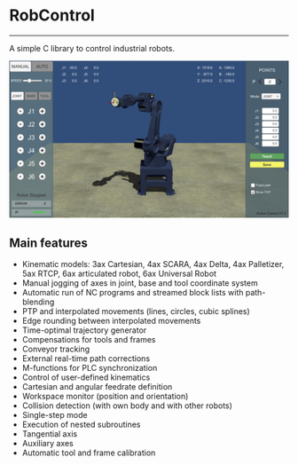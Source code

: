 # RobControl #
---
A simple C library to control industrial robots.

![RobotControl V1.8](/robot.png)

## Main features ##
- Kinematic models: 3ax Cartesian, 4ax SCARA, 4ax Delta, 4ax Palletizer, 5ax RTCP, 6ax articulated robot, 6ax Universal Robot
- Manual jogging of axes in joint, base and tool coordinate system
- Automatic run of NC programs and streamed block lists with path-blending
- PTP and interpolated movements (lines, circles, cubic splines)
- Edge rounding between interpolated movements
- Time-optimal trajectory generator
- Compensations for tools and frames
- Conveyor tracking
- External real-time path corrections
- M-functions for PLC synchronization
- Control of user-defined kinematics
- Cartesian and angular feedrate definition
- Workspace monitor (position and orientation)
- Collision detection (with own body and with other robots)
- Single-step mode
- Execution of nested subroutines
- Tangential axis
- Auxiliary axes
- Automatic tool and frame calibration